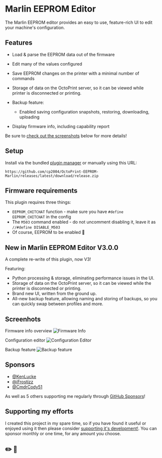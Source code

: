 # Marlin EEPROM Editor

The Marlin EEPROM editor provides an easy to use, feature-rich UI to edit your machine's configuration.

## Features

- Load & parse the EEPROM data out of the firmware
- Edit many of the values configured
- Save EEPROM changes on the printer with a minimal number of commands

- Storage of data on the OctoPrint server, so it can be viewed while printer is disconnected or printing.
- Backup feature:

  - Enabled saving configuration snapshots, restoring, downloading, uploading

- Display firmware info, including capability report

Be sure to [check out the screenshots](#screenshots) below for more details!

## Setup

Install via the bundled [plugin manager](https://docs.octoprint.org/en/master/bundledplugins/pluginmanager.html) or manually using this URL:

    https://github.com/cp2004/OctoPrint-EEPROM-Marlin/releases/latest/download/release.zip

## Firmware requirements

This plugin requires three things:

- `EEPROM_CHITCHAT` function - make sure you have `#define EEPROM_CHITCHAT` in the config
- The `M503` command enabled - do not uncomment disabling it, leave it as `//#define DISABLE_M503`
- Of course, EEPROM to be enabled 🙂

## New in Marlin EEPROM Editor V3.0.0

A complete re-write of this plugin, now V3!

Featuring:

- Python processing & storage, eliminating performance issues in the UI.
- Storage of data on the OctoPrint server, so it can be viewed while the printer is disconnected or printing.
- Brand new UI, written from the ground up.
- All-new backup feature, allowing naming and storing of backups, so you can quickly swap between profiles and more.

## Screenhots

Firmware info overview
![Firmware Info](assets/firmware_info.png)

Configuration editor
![Configuration Editor](assets/config.png)

Backup feature
![Backup feature](assets/backup.png)

## Sponsors

- [@KenLucke](https://github.com/KenLucke)
- [@iFrostizz](https://github.com/iFrostizz)
- [@CmdrCody51](https://github.com/CmdrCody51)

As well as 5 others supporting me regularly through [GitHub Sponsors](https://github.com/sponsors/cp2004)!

## Supporting my efforts

I created this project in my spare time, so if you have found it useful or enjoyed using it then please consider [supporting it's development!](https://github.com/sponsors/cp2004). You can sponsor monthly or one time, for any amount you choose.

## ✏️ 🔧
